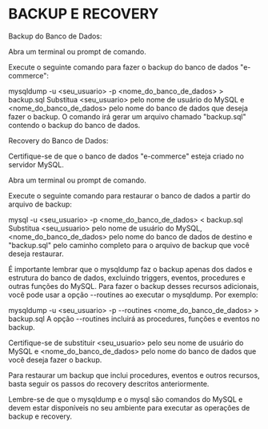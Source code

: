 # BACKUP E RECOVERY 

Backup do Banco de Dados:

Abra um terminal ou prompt de comando.

Execute o seguinte comando para fazer o backup do banco de dados "e-commerce":

mysqldump -u <seu_usuario> -p <nome_do_banco_de_dados> > backup.sql Substitua <seu_usuario> pelo nome de usuário do MySQL e <nome_do_banco_de_dados> pelo nome do banco de dados que deseja fazer o backup. O comando irá gerar um arquivo chamado "backup.sql" contendo o backup do banco de dados.

Recovery do Banco de Dados:

Certifique-se de que o banco de dados "e-commerce" esteja criado no servidor MySQL.

Abra um terminal ou prompt de comando.

Execute o seguinte comando para restaurar o banco de dados a partir do arquivo de backup:

mysql -u <seu_usuario> -p <nome_do_banco_de_dados> < backup.sql Substitua <seu_usuario> pelo nome de usuário do MySQL, <nome_do_banco_de_dados> pelo nome do banco de dados de destino e "backup.sql" pelo caminho completo para o arquivo de backup que você deseja restaurar.

É importante lembrar que o mysqldump faz o backup apenas dos dados e estrutura do banco de dados, excluindo triggers, eventos, procedures e outras funções do MySQL. Para fazer o backup desses recursos adicionais, você pode usar a opção --routines ao executar o mysqldump. Por exemplo:

mysqldump -u <seu_usuario> -p --routines <nome_do_banco_de_dados> > backup.sql A opção --routines incluirá as procedures, funções e eventos no backup.

Certifique-se de substituir <seu_usuario> pelo seu nome de usuário do MySQL e <nome_do_banco_de_dados> pelo nome do banco de dados que você deseja fazer o backup.

Para restaurar um backup que inclui procedures, eventos e outros recursos, basta seguir os passos do recovery descritos anteriormente.

Lembre-se de que o mysqldump e o mysql são comandos do MySQL e devem estar disponíveis no seu ambiente para executar as operações de backup e recovery.
